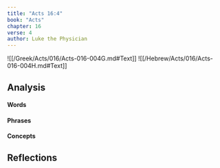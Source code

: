 ```yaml
---
title: "Acts 16:4"
book: "Acts"
chapter: 16
verse: 4
author: Luke the Physician
---
```

![[/Greek/Acts/016/Acts-016-004G.md#Text]]
![[/Hebrew/Acts/016/Acts-016-004H.md#Text]]

## Analysis

#### Words

#### Phrases

#### Concepts

## Reflections
